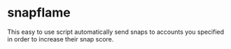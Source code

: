 # snapflame
This easy to use script automatically send snaps to accounts you specified in order to increase their snap score.
